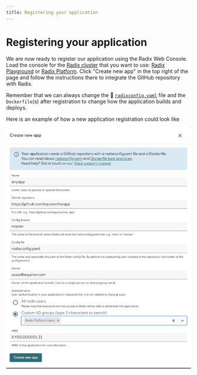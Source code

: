 ```yaml
---
title: Registering your application
---
```


# Registering your application

We are now ready to register our application using the Radix Web Console. Load the console for the [Radix cluster](../radix-clusters) that you want to use: [Radix Playground](https://console.playground.radix.equinor.com/applications/) or [Radix Platform](https://console.radix.equinor.com/applications/). Click "Create new app" in the top right of the page and follow the instructions there to integrate the GitHub repository with Radix.

Remember that we can always change the 📖 [`radixconfig.yaml`](../../references/reference-radix-config/) file and the `Dockerfile`(s) after registration to change how the application builds and deploys.  

Here is an example of how a new application registration could look like  

![CreateApplication](./create-application.png)